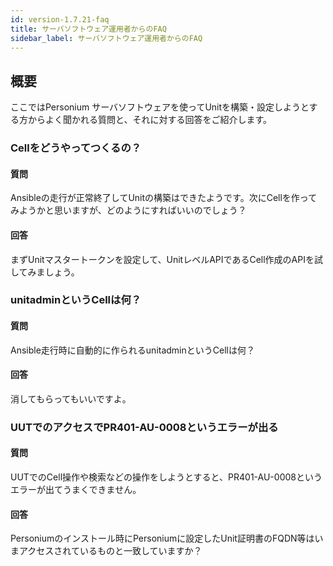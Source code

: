 ```yaml
---
id: version-1.7.21-faq
title: サーバソフトウェア運用者からのFAQ
sidebar_label: サーバソフトウェア運用者からのFAQ
---
```


## 概要

ここではPersonium サーバソフトウェアを使ってUnitを構築・設定しようとする方からよく聞かれる質問と、それに対する回答をご紹介します。

### Cellをどうやってつくるの？

#### 質問
Ansibleの走行が正常終了してUnitの構築はできたようです。次にCellを作ってみようかと思いますが、どのようにすればいいのでしょう？

#### 回答
まずUnitマスタートークンを設定して、UnitレベルAPIであるCell作成のAPIを試してみましょう。

### unitadminというCellは何？

#### 質問
Ansible走行時に自動的に作られるunitadminというCellは何？

#### 回答
消してもらってもいいですよ。

### UUTでのアクセスでPR401-AU-0008というエラーが出る

#### 質問
UUTでのCell操作や検索などの操作をしようとすると、PR401-AU-0008というエラーが出てうまくできません。

#### 回答
Personiumのインストール時にPersoniumに設定したUnit証明書のFQDN等はいまアクセスされているものと一致していますか？


